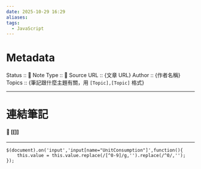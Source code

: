 ```yaml
---
date: 2025-10-29 16:29
aliases:
tags:
  - JavaScript
---
```

# Metadata
Status :: 🌱
Note Type :: 📰
Source URL :: {文章 URL}
Author :: {作者名稱}
Topics :: {筆記跟什麼主題有關，用 `[Topic],[Topic]` 格式}

---
# 連結筆記
#### 📑 [[]]

---

```javascript=
$(document).on('input','input[name="UnitConsumption"]',function(){
    this.value = this.value.replace(/[^0-9]/g,'').replace(/^0/,'');
});
```
